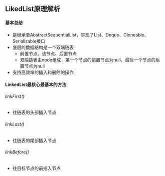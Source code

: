 ## LikedList原理解析

#### 基本总结

- 是继承至AbstractSequentialList，实现了List、Deque、Cloneable、Serializable接口
- 底层的数据结构是一个双端链表
  - 前置节点、该节点、后置节点
  - 双端链表由node组成，第一个节点的前置节点为null，最后一个节点的后置节点为null
- 支持高效率的插入和删除的操作

#### LinkedList最核心最基本的方法

###### linkFirst()

- 往链表的头部插入节点

###### linkLast()

- 往链表的尾部插入节点

###### linkBefore()

- 往目标节点的前插入节点



